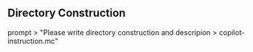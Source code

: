 ## Directory Construction
prompt > "Please write directory construction and descripion > copilot-instruction.mc"


